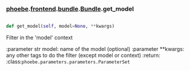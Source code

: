### [phoebe](phoebe.md).[frontend](phoebe.frontend.md).[bundle](phoebe.frontend.bundle.md).[Bundle](phoebe.frontend.bundle.Bundle.md).get_model

```py

def get_model(self, model=None, **kwargs)

```



Filter in the 'model' context

:parameter str model: name of the model (optional)
:parameter **kwargs: any other tags to do the filter
    (except model or context)
:return: :class:`phoebe.parameters.parameters.ParameterSet`

